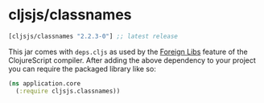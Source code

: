 # cljsjs/classnames

[](dependency)
```clojure
[cljsjs/classnames "2.2.3-0"] ;; latest release
```
[](/dependency)

This jar comes with `deps.cljs` as used by the [Foreign Libs][flibs] feature
of the ClojureScript compiler. After adding the above dependency to your project
you can require the packaged library like so:

```clojure
(ns application.core
  (:require cljsjs.classnames))
```

[flibs]: https://github.com/clojure/clojurescript/wiki/Packaging-Foreign-Dependencies
